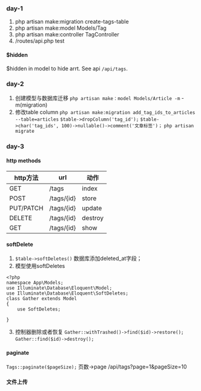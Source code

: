 ### day-1
1. php artisan make:migration create-tags-table
2. php artisan make:model Models/Tag
3. php artisan make:controller TagController
4. /routes/api.php test

#### $hidden
$hidden in model to hide arrt. See api `/api/tags`.

### day-2

1. 创建模型与数据库迁移 `php artisan make：model Models/Article -m` -m(migration)
2. 修改table column
`php artisan make:migration add_tag_ids_to_articles --table=articles`
`$table->dropColumn('tag_id');`
`$table->char('tag_ids', 100)->nullable()->comment('文章标签')；`
`php artisan migrate`

### day-3

#### http methods

| http方法 | url | 动作 |
| ------ | ------ | ------ |
| GET | /tags | index |
| POST | /tags/{id} | store |
| PUT/PATCH | /tags/{id} | update |
| DELETE | /tags/{id} | destroy |
| GET | /tags/{id} | show |

#### softDelete
1. `$table->softDeletes()` 数据库添加deleted_at字段；
2. 模型使用softDeletes
```
<?php
namespace App\Models;
use Illuminate\Database\Eloquent\Model;
use Illuminate\Database\Eloquent\SoftDeletes;
class Gather extends Model
{
    use SoftDeletes;

}
```
3. 控制器删除或者恢复 `Gather::withTrashed()->find($id)->restore();` `Gather::find($id)->destroy();`

#### paginate
`Tags::paginate($pageSize);` 页数->page /api/tags?page=1&pageSize=10

#### 文件上传

